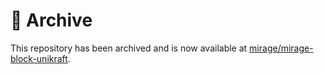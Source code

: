 # 🧊 Archive

This repository has been archived and is now available at [mirage/mirage-block-unikraft](https://github.com/mirage/mirage-block-unikraft).
